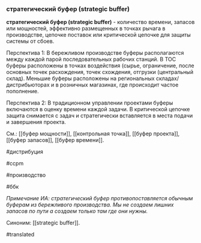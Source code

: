 ### стратегический буфер (strategic buffer)

**стратегический буфер (strategic buffer)** - количество времени, запасов или мощностей, эффективно размещенных в точках рычага в производстве, цепочке поставок или критической цепочке для защиты системы от сбоев.

Перспектива 1: В бережливом производстве буферы располагаются между каждой парой последовательных рабочих станций. В TOC буферы расположены в точках воздействия (сырье, ограничение, после основных точек расхождения, точек схождения, отгрузки (центральный склад). Меньшие буферы расположены на региональных складах/дистрибьюторах и в розничных магазинах, где происходит частое пополнение.

Перспектива 2: В традиционном управлении проектами буферы включаются в оценку времени каждой задачи. В критической цепочке защита снимается с задач и стратегически вставляется в места подачи и завершения проекта.

См.: [[буфер мощности]], [[контрольная точка]], [[буфер проекта]], [[буфер запасов]], [[буфер времени]].

#дистрибуция

#ccpm

#производство

#ббк

*Примечание ИА: стратегический буфер противопоставляется обычным буферам из бережливого производства. Мы не создаем лишних запасов по пути а создаем только там где они нужны.*

Синоним: [[strategic buffer]].

#translated
